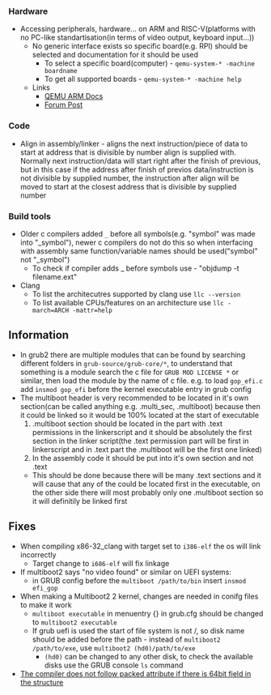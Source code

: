 ### Hardware
- Accessing peripherals, hardware... on ARM and RISC-V(platforms with no PC-like standartisation(in terms of video output, keyboard input...))
	+ No generic interface exists so specific board(e.g. RPI) should be selected and documentation for it should be used
		* To select a specific board(computer) - `qemu-system-* -machine boardname`
		* To get all supported boards - `qemu-system-* -machine help`
	+ Links
		* [QEMU ARM Docs](https://wiki.qemu.org/Documentation/Platforms/ARM)
		* [Forum Post](https://stackoverflow.com/questions/20811203/how-can-i-output-to-vga-through-qemu-arm)

### Code
- Align in assembly/linker - aligns the next instruction/piece of data to start at address that is divisible by number align is supplied with. Normally next instruction/data will start right after the finish of previous, but in this case if the address after finish of previos data/instruction is not divisible by supplied number, the instruction after align will be moved to start at the closest address that is divisible by supplied number

### Build tools
- Older c compilers added `_` before all symbols(e.g. "symbol" was made into "_symbol"), newer c compilers do not do this so when interfacing with assembly same function/variable names should be used("symbol" not "_symbol")
	* To check if compiler adds _ before symbols use - "objdump -t filename.ext"
- Clang
	* To list the architecutres supported by clang use `llc --version`
	* To list available CPUs/features on an architecture use `llc -march=ARCH -mattr=help`

## Information
- In grub2 there are multiple modules that can be found by searching different folders in `grub-source/grub-core/*`, to understand that something is a module search the c file for `GRUB MOD LICENSE *` or similar, then load the module by the name of c file. e.g. to load `gop_efi.c` add `insmod gop_efi` before the kernel executable entry in grub config
- The multiboot header is very recommended to be located in it's own section(can be called anything e.g. .multi_sec, .multiboot) because then it could be linked so it would be 100% located at the start of executable
	1. .multiboot section should be located in the part with .text permissions in the linkerscript and it should be absolutely the first section in the linker script(the .text permission part will be first in linkerscript and in .text part the .multiboot will be the first one linked)
	2. In the assembly code it should be put into it's own section and not .text
	* This should be done because there will be many .text sections and it will cause that any of the could be located first in the executable, on the other side there will most probably only one .multiboot section so it will definitily be linked first

## Fixes
- When compiling x86-32_clang with target set to `i386-elf` the os will link incorrectly
	* Target change to `i686-elf` will fix linkage
- If multiboot2 says "no video found" or similar on UEFI systems:
	* in GRUB config before the `multiboot /path/to/bin` insert `insmod efi_gop`
- When making a Multiboot2 2 kernel, changes are needed in conifg files to make it work
	* `multiboot executable` in menuentry {} in grub.cfg should be changed to `multiboot2 executable`
	+ If grub uefi is used the start of file system is not /, so disk name should be added before the path - instead of `multiboot2 /path/to/exe`, use `multiboot2 (hd0)/path/to/exe`
		* `(hd0)` can be changed to any other disk, to check the available disks use the GRUB console `ls` command
- [The compiler does not follow packed attribute if there is 64bit field in the structure](https://forum.osdev.org/viewtopic.php?t=30318)